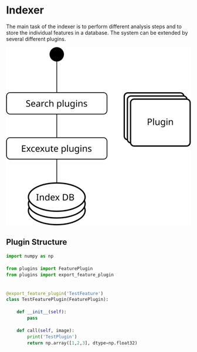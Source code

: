 # Indexer
The main task of the indexer is to perform different analysis steps and to store the individual features in a database. The system can be extended by several different plugins.


![](doc/indexer.svg)


## Plugin Structure

```python
import numpy as np

from plugins import FeaturePlugin
from plugins import export_feature_plugin


@export_feature_plugin('TestFeature')
class TestFeaturePlugin(FeaturePlugin):

    def __init__(self):
        pass

    def call(self, image):
        print('TestPlugin')
        return np.array([1,2,3], dtype=np.float32)
```

